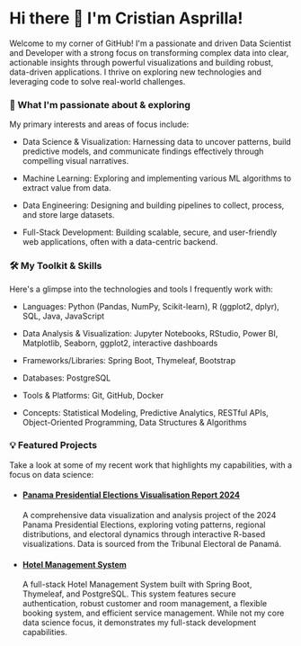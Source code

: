 # Hi there 👋 I'm Cristian Asprilla!

Welcome to my corner of GitHub! I'm a passionate and driven Data Scientist and Developer with a strong focus on transforming complex data into clear, actionable insights through powerful visualizations and building robust, data-driven applications. I thrive on exploring new technologies and leveraging code to solve real-world challenges.

### 🚀 What I'm passionate about & exploring

My primary interests and areas of focus include:

- Data Science & Visualization: Harnessing data to uncover patterns, build predictive models, and communicate findings effectively through compelling visual narratives.

- Machine Learning: Exploring and implementing various ML algorithms to extract value from data.

- Data Engineering: Designing and building pipelines to collect, process, and store large datasets.

- Full-Stack Development: Building scalable, secure, and user-friendly web applications, often with a data-centric backend.

### 🛠️ My Toolkit & Skills

Here's a glimpse into the technologies and tools I frequently work with:

- Languages: Python (Pandas, NumPy, Scikit-learn), R (ggplot2, dplyr), SQL, Java, JavaScript

- Data Analysis & Visualization: Jupyter Notebooks, RStudio, Power BI, Matplotlib, Seaborn, ggplot2, interactive dashboards

- Frameworks/Libraries: Spring Boot, Thymeleaf, Bootstrap

- Databases: PostgreSQL

- Tools & Platforms: Git, GitHub, Docker

- Concepts: Statistical Modeling, Predictive Analytics, RESTful APIs, Object-Oriented Programming, Data Structures & Algorithms

### 💡 Featured Projects

Take a look at some of my recent work that highlights my capabilities, with a focus on data science:

* #### [Panama Presidential Elections Visualisation Report 2024](https://github.com/CristianAsprilla/Panama-Presidential-Elections-Visualisation-Report-2024)
  
  A comprehensive data visualization and analysis project of the 2024 Panama Presidential Elections, exploring voting patterns, regional distributions, and electoral dynamics through interactive R-based visualizations. Data is sourced from the Tribunal Electoral de Panamá.
  
* #### [Hotel Management System](https://github.com/CristianAsprilla/Hotel-Management-System)

  A full-stack Hotel Management System built with Spring Boot, Thymeleaf, and PostgreSQL. This system features secure authentication, robust customer and room management, a flexible booking system, and efficient service management. While not my core data science focus, it demonstrates my full-stack development capabilities.
